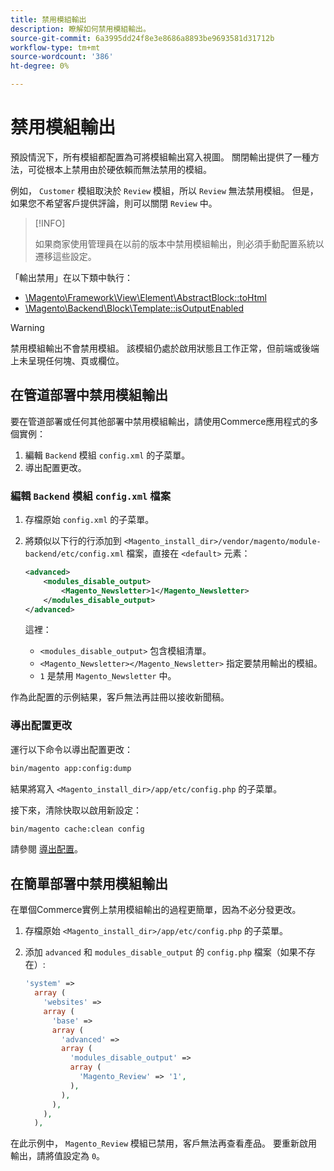 ```yaml
---
title: 禁用模組輸出
description: 瞭解如何禁用模組輸出。
source-git-commit: 6a3995dd24f8e3e8686a8893be9693581d31712b
workflow-type: tm+mt
source-wordcount: '386'
ht-degree: 0%

---
```



# 禁用模組輸出

預設情況下，所有模組都配置為可將模組輸出寫入視圖。 關閉輸出提供了一種方法，可從根本上禁用由於硬依賴而無法禁用的模組。

例如， `Customer` 模組取決於 `Review` 模組，所以 `Review` 無法禁用模組。 但是，如果您不希望客戶提供評論，則可以關閉 `Review` 中。

>[!INFO]
>
>如果商家使用管理員在以前的版本中禁用模組輸出，則必須手動配置系統以遷移這些設定。

「輸出禁用」在以下類中執行：

- [\Magento\Framework\View\Element\AbstractBlock::toHtml](https://github.com/magento/magento2/blob/36097739bbb0b8939ad9a2a0dadee64318153dca/lib/internal/Magento/Framework/View/Element/AbstractBlock.php#L651)
- [\Magento\Backend\Block\Template::isOutputEnabled](https://github.com/magento/magento2/blob/0c786907ffe03d0e2990612eec16ee58b00379c5/app/code/Magento/Backend/Block/Template.php#L96)

>[!WARNING]
>
>禁用模組輸出不會禁用模組。 該模組仍處於啟用狀態且工作正常，但前端或後端上未呈現任何塊、頁或欄位。

## 在管道部署中禁用模組輸出

要在管道部署或任何其他部署中禁用模組輸出，請使用Commerce應用程式的多個實例：

1. 編輯 `Backend` 模組 `config.xml` 的子菜單。
1. 導出配置更改。

### 編輯 `Backend` 模組 `config.xml` 檔案

1. 存檔原始 `config.xml` 的子菜單。
1. 將類似以下行的行添加到 `<Magento_install_dir>/vendor/magento/module-backend/etc/config.xml` 檔案，直接在 `<default>` 元素：

   ```xml
   <advanced>
       <modules_disable_output>
           <Magento_Newsletter>1</Magento_Newsletter>
       </modules_disable_output>
   </advanced>
   ```

   這裡：

   - `<modules_disable_output>` 包含模組清單。
   - `<Magento_Newsletter></Magento_Newsletter>` 指定要禁用輸出的模組。
   - `1` 是禁用 `Magento_Newsletter` 中。

作為此配置的示例結果，客戶無法再註冊以接收新聞稿。

### 導出配置更改

運行以下命令以導出配置更改：

```bash
bin/magento app:config:dump
```

結果將寫入 `<Magento_install_dir>/app/etc/config.php` 的子菜單。

接下來，清除快取以啟用新設定：

```bash
bin/magento cache:clean config
```

請參閱 [導出配置](../cli/export-configuration.md)。

## 在簡單部署中禁用模組輸出

在單個Commerce實例上禁用模組輸出的過程更簡單，因為不必分發更改。

1. 存檔原始 `<Magento_install_dir>/app/etc/config.php` 的子菜單。
1. 添加 `advanced` 和 `modules_disable_output` 的 `config.php` 檔案（如果不存在）:

   ```php
   'system' =>
     array (
       'websites' =>
       array (
         'base' =>
         array (
           'advanced' =>
           array (
             'modules_disable_output' =>
             array (
               'Magento_Review' => '1',
             ),
           ),
         ),
       ),
     ),
   ```

在此示例中， `Magento_Review` 模組已禁用，客戶無法再查看產品。
要重新啟用輸出，請將值設定為 `0`。
